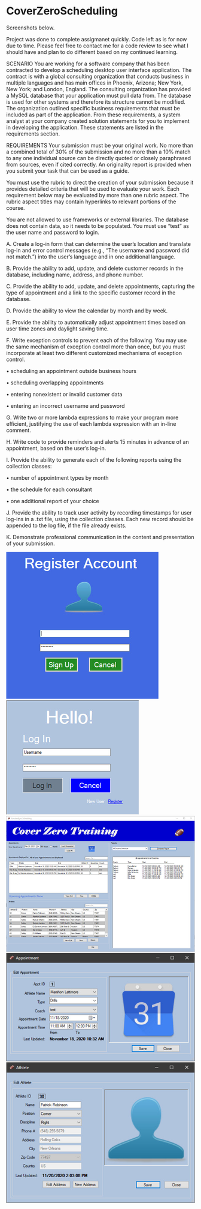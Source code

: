 # CoverZeroScheduling

Screenshots below.

Project was done to complete assigmanet quickly. Code left as is for now due to time. Please feel free to contact me for a code review to see what I should have and plan to do different based on my continued learning.

SCENARIO
You are working for a software company that has been contracted to develop a scheduling desktop user interface application. The contract is with a global consulting organization that conducts business in multiple languages and has main offices in Phoenix, Arizona; New York, New York; and London, England. The consulting organization has provided a MySQL database that your application must pull data from. The database is used for other systems and therefore its structure cannot be modified.
The organization outlined specific business requirements that must be included as part of the application. From these requirements, a system analyst at your company created solution statements for you to implement in developing the application. These statements are listed in the requirements section. 

REQUIREMENTS
Your submission must be your original work. No more than a combined total of 30% of the submission and no more than a 10% match to any one individual source can be directly quoted or closely paraphrased from sources, even if cited correctly. An originality report is provided when you submit your task that can be used as a guide.

You must use the rubric to direct the creation of your submission because it provides detailed criteria that will be used to evaluate your work. Each requirement below may be evaluated by more than one rubric aspect. The rubric aspect titles may contain hyperlinks to relevant portions of the course.

You are not allowed to use frameworks or external libraries. The database does not contain data, so it needs to be populated. You must use “test” as the user name and password to login.

A.    Create a log-in form that can determine the user’s location and translate log-in and error control messages (e.g., “The username and password did not match.”) into the user’s language and in one additional language.

B.    Provide the ability to add, update, and delete customer records in the database, including name, address, and phone number.

C.    Provide the ability to add, update, and delete appointments, capturing the type of appointment and a link to the specific customer record in the database.

D.    Provide the ability to view the calendar by month and by week.

E.    Provide the ability to automatically adjust appointment times based on user time zones and daylight saving time.

F.    Write exception controls to prevent each of the following. You may use the same mechanism of exception control more than once, but you must incorporate at least  two different customized mechanisms of exception control.

•   scheduling an appointment outside business hours

•   scheduling overlapping appointments

•   entering nonexistent or invalid customer data

•   entering an incorrect username and password

G.   Write two or more lambda expressions to make your program more efficient, justifying the use of each lambda expression with an in-line comment.

H.    Write code to provide reminders and alerts 15 minutes in advance of an appointment, based on the user’s log-in.

I.    Provide the ability to generate each  of the following reports using the collection classes:

•   number of appointment types by month

•   the schedule for each  consultant

•   one additional report of your choice


J.    Provide the ability to track user activity by recording timestamps for user log-ins in a .txt file, using the collection classes. Each new record should be appended to the log file, if the file already exists.

K.    Demonstrate professional communication in the content and presentation of your submission.

![Image 1](https://github.com/DaSigma/CoverZeroScheduling/blob/master/Register.jpg) ![Image 1](https://github.com/DaSigma/CoverZeroScheduling/blob/master/Login.jpg)
![Image 1](https://github.com/DaSigma/CoverZeroScheduling/blob/master/Main.jpg)
![Image 1](https://github.com/DaSigma/CoverZeroScheduling/blob/master/Appointment.jpg)
![Image 1](https://github.com/DaSigma/CoverZeroScheduling/blob/master/Athlete.jpg)

